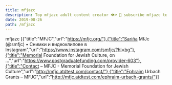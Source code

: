 ```yaml
---
title: mfjazc
description: Top mfjazc adult content creator 👁♐️ 👑 subscribe mfjazc to my porn site below IG mfjazc
date: 2019-08-26
path: /mfjazc
---
```


mfjazc
[{"title":"MFJC","url":"https://mfjc.org/"},{"title":"Sariña MfJc (@smfjc) • Снимки и видеоклипове в Instagram","url":"https://www.instagram.com/smfjc/?hl=bg"},{"title":"Memorial Foundation for Jewish Culture, on ...","url":"https://www.postgraduatefunding.com/provider-603"},{"title":"Contact – MFJC - Memorial Foundation for Jewish Culture","url":"http://mfjc.atdtest.com/contact/"},{"title":"Ephraim Urbach Grants – MFJC","url":"http://mfjc.atdtest.com/ephraim-urbach-grants/"}]

